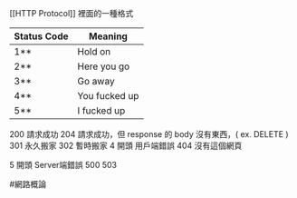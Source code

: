 [[HTTP Protocol]] 裡面的一種格式

| Status Code | Meaning       | 
| ----------- | ------------- |
| 1\*\*       | Hold on       |
| 2\*\*       | Here you go   |
| 3\*\*       | Go away       |
| 4\*\*       | You fucked up |
| 5\*\*       | I fucked up   |

200 請求成功
204 請求成功，但 response 的 body 沒有東西，( ex. DELETE )
301 永久搬家 
302 暫時搬家
4 開頭 用戶端錯誤
404 沒有這個網頁

5 開頭 Server端錯誤
500
503

#網路概論 